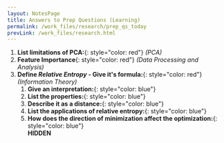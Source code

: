 ```yaml
---
layout: NotesPage
title: Answers to Prep Questions (Learning)
permalink: /work_files/research/prep_qs_today
prevLink: /work_files/research.html
---
```



1. __List limitations of PCA:__{: style="color: red"}   _(PCA)_  
1. __Feature Importance__{: style="color: red"}   _(Data Processing and Analysis)_  
1. __Define *Relative Entropy* - Give it's formula:__{: style="color: red"}   _(Information Theory)_  
    1. __Give an interpretation:__{: style="color: blue"}  
    1. __List the properties:__{: style="color: blue"}  
    1. __Describe it as a distance:__{: style="color: blue"}  
    1. __List the applications of relative entropy:__{: style="color: blue"}  
    1. __How does the direction of minimization affect the optimization:__{: style="color: blue"}  
__HIDDEN__<br>

